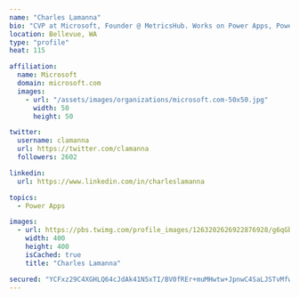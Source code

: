 ```yaml
---
name: "Charles Lamanna"
bio: "CVP at Microsoft, Founder @ MetricsHub. Works on Power Apps, Power Automate, Power Virtual Agent, Common Data Service and Dynamics 365."
location: Bellevue, WA
type: "profile"
heat: 115

affiliation:
  name: Microsoft
  domain: microsoft.com
  images:
    - url: "/assets/images/organizations/microsoft.com-50x50.jpg"
      width: 50
      height: 50

twitter:
  username: clamanna
  url: https://twitter.com/clamanna
  followers: 2602

linkedin:
  url: https://www.linkedin.com/in/charleslamanna

topics:
  - Power Apps

images:
  - url: https://pbs.twimg.com/profile_images/1263202626922876928/g6qGbHZ-_400x400.jpg
    width: 400
    height: 400
    isCached: true
    title: "Charles Lamanna"

secured: "YCFxz29C4XGHLQ64cJdAk41N5xTI/BV0fREr+muMHwtw+JpnwC4SaLJSTvMfwtOiWiWwQnwKNy2O9G4EqJZ6CKdBG8eL88LesxQqLaxRqwCYlVw4z1WYbUtIBoAvrARKnABgU0MUFZFZknhYF5e9WU2iBZpIKM0GXBshrWXtq0N/258fICoHvKGGsvnx5V+D2kgB+SGgQ31/OQ0ufeSOVmti7CQy6dnpTEBWP+M2TnEH3c2jk2mw2ifqQPqkHw3idtCYTONRIMEZqBqA1WfOUO3crTXOycLIE4oiYKa4gv6+maP/KIiCp40TiJEf8LODz1Y16d8a3QG8avJn0C1J3C15gLWmU4ruL7T9zv66+V0h6RgVgwuXKsQguHrECgdfb5phN8zlpURtOcGSV2aMNP2i66hDHdklB+DBTvggftQ=;7QKJTJbsNgEikkTPwPV2xg=="
---
```


